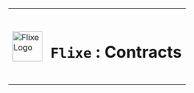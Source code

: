 <table>
<tr>
<td> <img src="https://i.ibb.co/0cMRc8t/flixe-png.png" alt="Flixe Logo" width="60"> </td>
<td>
<br/>

# **`Flixe`** : Contracts

<br/>
</td>
</tr>
</table>


